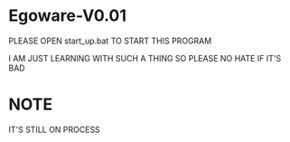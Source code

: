 # Egoware-V0.01
PLEASE OPEN start_up.bat TO START THIS PROGRAM 

I AM JUST LEARNING WITH SUCH A THING SO PLEASE NO HATE IF IT'S BAD


# NOTE

IT'S STILL ON PROCESS 
